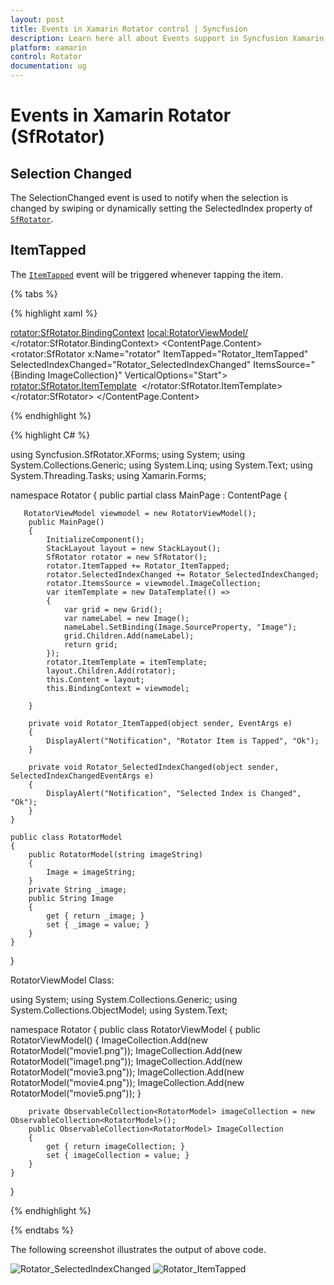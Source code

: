 ```yaml
---
layout: post
title: Events in Xamarin Rotator control | Syncfusion
description: Learn here all about Events support in Syncfusion Xamarin Rotator (SfRotator) control, its elements and more.
platform: xamarin 
control: Rotator 
documentation: ug
---
```


# Events in Xamarin Rotator (SfRotator)

## Selection Changed

The SelectionChanged event is used to notify when the selection is changed by swiping or dynamically setting the SelectedIndex property of [`SfRotator`](https://help.syncfusion.com/cr/xamarin/Syncfusion.SfRotator.XForms.SfRotator.html).

## ItemTapped

The [`ItemTapped`](https://help.syncfusion.com/cr/xamarin/Syncfusion.SfRotator.XForms.SfRotator.html#Syncfusion_SfRotator_XForms_SfRotator_ItemTapped) event will be triggered whenever tapping the item.

{% tabs %}

{% highlight xaml %}

<?xml version="1.0" encoding="utf-8" ?>
<ContentPage xmlns="http://xamarin.com/schemas/2014/forms"
             xmlns:x="http://schemas.microsoft.com/winfx/2009/xaml"
             xmlns:local="clr-namespace:Rotator"
             xmlns:rotator="clr-namespace:Syncfusion.SfRotator.XForms;assembly=Syncfusion.SfRotator.XForms"
             x:Class="Rotator.MainPage">
    <rotator:SfRotator.BindingContext>
        <local:RotatorViewModel/>
    </rotator:SfRotator.BindingContext>
    <ContentPage.Content>
        <Grid HorizontalOptions="FillAndExpand" VerticalOptions="Fill">
            <rotator:SfRotator x:Name="rotator" 
                               ItemTapped="Rotator_ItemTapped"
                               SelectedIndexChanged="Rotator_SelectedIndexChanged"
                        ItemsSource="{Binding ImageCollection}" 
                        VerticalOptions="Start">
                <rotator:SfRotator.ItemTemplate>
                    <DataTemplate>
                        <StackLayout>
                            <Image Source="{Binding Image}" />
                        </StackLayout>
                    </DataTemplate>
                </rotator:SfRotator.ItemTemplate>
            </rotator:SfRotator>
        </Grid>
    </ContentPage.Content>
</ContentPage>

{% endhighlight %}

{% highlight C# %}

using Syncfusion.SfRotator.XForms;
using System;
using System.Collections.Generic;
using System.Linq;
using System.Text;
using System.Threading.Tasks;
using Xamarin.Forms;

namespace Rotator
{
    public partial class MainPage : ContentPage
    {

       RotatorViewModel viewmodel = new RotatorViewModel();
        public MainPage()
        {
            InitializeComponent();
            StackLayout layout = new StackLayout();
            SfRotator rotator = new SfRotator();
            rotator.ItemTapped += Rotator_ItemTapped;
            rotator.SelectedIndexChanged += Rotator_SelectedIndexChanged;
            rotator.ItemsSource = viewmodel.ImageCollection;
            var itemTemplate = new DataTemplate(() =>
            {
                var grid = new Grid();
                var nameLabel = new Image();
                nameLabel.SetBinding(Image.SourceProperty, "Image");
                grid.Children.Add(nameLabel);
                return grid;
            });
            rotator.ItemTemplate = itemTemplate;
            layout.Children.Add(rotator);
            this.Content = layout;
            this.BindingContext = viewmodel;

        }

        private void Rotator_ItemTapped(object sender, EventArgs e)
        {
            DisplayAlert("Notification", "Rotator Item is Tapped", "Ok");
        }

        private void Rotator_SelectedIndexChanged(object sender, SelectedIndexChangedEventArgs e)
        {
            DisplayAlert("Notification", "Selected Index is Changed", "Ok");
        }
    }

    public class RotatorModel
    {
        public RotatorModel(string imageString)
        {
            Image = imageString;
        }
        private String _image;
        public String Image
        {
            get { return _image; }
            set { _image = value; }
        }
    }
}

RotatorViewModel Class:

using System;
using System.Collections.Generic;
using System.Collections.ObjectModel;
using System.Text;

namespace Rotator
{
    public class RotatorViewModel
    {
        public RotatorViewModel()
        {
            ImageCollection.Add(new RotatorModel("movie1.png"));
            ImageCollection.Add(new RotatorModel("image1.png"));
            ImageCollection.Add(new RotatorModel("movie3.png"));
            ImageCollection.Add(new RotatorModel("movie4.png"));
            ImageCollection.Add(new RotatorModel("movie5.png"));
        }

        private ObservableCollection<RotatorModel> imageCollection = new ObservableCollection<RotatorModel>();
        public ObservableCollection<RotatorModel> ImageCollection
        {
            get { return imageCollection; }
            set { imageCollection = value; }
        }
    }
}

{% endhighlight %}

{% endtabs %}

The following screenshot illustrates the output of above code.

![Rotator_SelectedIndexChanged](images/SelectedIndexChanged.png)
![Rotator_ItemTapped](images/ItemTapped.png)




   




